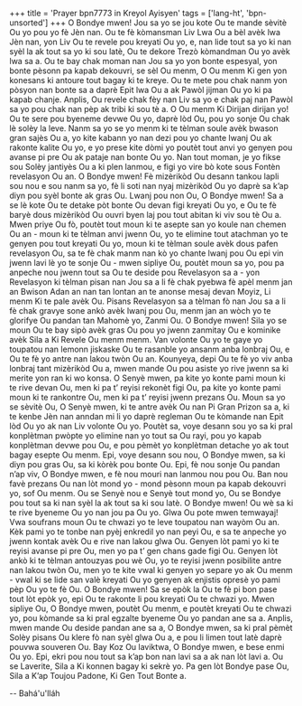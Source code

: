 +++
title = 'Prayer bpn7773 in Kreyol Ayisyen'
tags = ['lang-ht', 'bpn-unsorted']
+++
O Bondye mwen! Jou sa yo se jou kote Ou te mande sèvitè Ou yo pou yo fè Jèn nan. Ou te fè kòmansman Liv Lwa Ou a bèl avèk lwa Jèn nan, yon Liv Ou te revele pou kreyati Ou yo, e, nan lide tout sa yo ki nan syèl la ak tout sa yo ki sou latè, Ou te dekore Trezò kòmandman Ou yo avèk lwa sa a. Ou te bay chak moman nan Jou sa yo yon bonte espesyal, yon bonte pèsonn pa kapab dekouvri, se sèl Ou menm, O Ou menm Ki gen yon konesans ki antoure tout bagay ki te kreye. Ou te mete pou chak nanm yon pòsyon nan bonte sa a daprè Epit lwa Ou a ak Pawòl jijman Ou yo ki pa kapab chanje. Anplis, Ou revele chak fèy nan Liv sa yo e chak paj nan Pawòl sa yo pou chak nan pèp ak tribi ki sou tè a.
O Ou menm Ki Dirijan dirijan yo! Ou te sere pou byeneme devwe Ou yo, daprè lòd Ou, pou yo sonje Ou chak lè solèy la leve. Nanm sa yo se yo menm ki te tèlman soule avèk bwason gran sajès Ou a, yo kite kabann yo nan dezi pou yo chante lwanj Ou ak rakonte kalite Ou yo, e yo prese kite dòmi yo poutèt tout anvi yo genyen pou avanse pi pre Ou ak pataje nan bonte Ou yo. Nan tout moman, je yo fikse sou Solèy jantiyès Ou a ki plen lanmou, e figi yo vire bò kote sous Fontèn revelasyon Ou an. O Bondye mwen! Fè mizèrikòd Ou desann tankou lapli sou nou e sou nanm sa yo, fè li soti nan nyaj mizèrikòd Ou yo daprè sa k’ap diyn pou syèl bonte ak gras Ou. 
Lwanj pou non Ou, O Bondye mwen! Sa a se lè kote Ou te detake pòt bonte Ou devan figi kreyati Ou yo, e Ou te fè baryè dous mizèrikòd Ou ouvri byen laj pou tout abitan ki viv sou tè Ou a. Mwen priye Ou fò, poutèt tout moun ki te asepte san yo koule nan chemen Ou an - moun ki te tèlman anvi jwenn Ou, yo te elimine tout atachman yo te genyen pou tout kreyati Ou yo, moun ki te tèlman soule avèk dous pafen revelasyon Ou, sa te fè chak manm nan kò yo chante lwanj pou Ou epi vin jwenn lavi lè yo te sonje Ou - mwen sipliye Ou, poutèt moun sa yo, pou pa anpeche nou jwenn tout sa Ou te deside pou Revelasyon sa a - yon Revelasyon ki tèlman pisan nan Jou sa a li fè chak pyebwa fè apèl menm jan an Bwison Adan an   nan tan lontan an te anonse mesaj devan Moyiz, Li menm Ki te pale avèk Ou. Pisans Revelasyon sa a tèlman fò nan Jou sa a li fè chak gravye sone ankò avèk lwanj pou Ou, menm jan an wòch yo te glorifye Ou pandan tan Mahomè yo, Zanmi Ou.
O Bondye mwen! Sila yo se moun Ou te bay sipò avèk gras Ou pou yo jwenn zanmitay Ou e kominike avèk Sila a Ki Revele Ou menm menm. Van volonte Ou yo te gaye yo toupatou nan lemonn jiskaske Ou te rasanble yo ansanm anba lonbraj Ou, e Ou te fè yo antre nan lakou twòn Ou an. Kounyeya, depi Ou te fè yo viv anba lonbraj tant mizèrikòd Ou a, mwen mande Ou pou asiste yo rive jwenn sa ki merite yon ran ki wo konsa. O Senyè mwen, pa kite yo konte pami moun ki te rive devan Ou, men ki pa t’ reyisi rekonèt figi Ou, pa kite yo konte pami moun ki te rankontre Ou, men ki pa t’ reyisi jwenn prezans Ou.
Moun sa yo se sèvitè Ou, O Senyè mwen, ki te antre avèk Ou nan Pi Gran Prizon sa a, ki te kenbe Jèn nan anndan mi li yo daprè regleman Ou te kòmande nan Epit lòd Ou yo ak nan Liv volonte Ou yo. Poutèt sa, voye desann sou yo sa ki pral konplètman pwòpte yo elimine nan yo tout sa Ou rayi, pou yo kapab konplètman devwe pou Ou, e pou pèmèt yo konplètman detache yo ak tout bagay esepte Ou menm.
Epi, voye desann sou nou, O Bondye mwen, sa ki diyn pou gras Ou, sa ki kòrèk pou bonte Ou. Epi, fè nou sonje Ou pandan n’ap viv, O Bondye mwen, e fè nou mouri nan lanmou nou pou Ou. Ban nou favè prezans Ou nan lòt mond yo - mond pèsonn moun pa kapab dekouvri yo, sof Ou menm. Ou se Senyè nou e Senyè tout mond yo, Ou se Bondye pou tout sa ki nan syèl la ak tout sa ki sou latè. 
O Bondye mwen! Ou wè sa ki te rive byeneme Ou yo nan jou pa Ou yo. Glwa Ou pote mwen temwayaj! Vwa soufrans moun Ou te chwazi yo te leve toupatou nan wayòm Ou an. Kèk pami yo te tonbe nan pyèj enkredil yo nan peyi Ou, e sa te anpeche yo jwenn kontak avèk Ou e rive nan lakou glwa Ou. Genyen lòt pami yo ki te reyisi avanse pi pre Ou, men yo pa t’ gen chans gade figi Ou. Genyen lòt ankò ki te tèlman antouzyas pou wè Ou, yo te reyisi jwenn posibilite antre nan lakou twòn Ou, men yo te kite vwal ki genyen yo separe yo ak Ou menm - vwal ki se lide san valè kreyati Ou yo genyen ak enjistis opresè yo pami pèp Ou yo te fè Ou.
O Bondye mwen! Sa se epòk la Ou te fè pi bon pase tout lòt epòk yo, epi Ou te rakonte li pou kreyati Ou te chwazi yo. Mwen sipliye Ou, O Bondye mwen, poutèt Ou menm, e poutèt kreyati Ou te chwazi yo, pou kòmande sa ki pral egzalte byeneme Ou yo pandan ane sa a. Anplis, mwen mande Ou deside pandan ane sa a, O Bondye mwen, sa ki pral pèmèt Solèy pisans Ou klere fò nan syèl glwa Ou a, e pou li limen tout latè daprè pouvwa souveren Ou. 
Bay Koz Ou laviktwa, O Bondye mwen, e bese enmi Ou yo. Epi, ekri pou nou tout sa k’ap bon nan lavi sa a ak nan lòt lavi a. Ou se Laverite, Sila a Ki konnen bagay ki sekrè yo. Pa gen lòt Bondye pase Ou, Sila a K’ap Toujou Padone, Ki Gen Tout Bonte a.

-- Bahá'u'lláh
